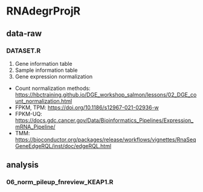 # RNAdegrProjR


## data-raw
### DATASET.R
1. Gene information table
1. Sample information table
1. Gene expression normalization
- Count normalization methods: https://hbctraining.github.io/DGE_workshop_salmon/lessons/02_DGE_count_normalization.html
- FPKM, TPM: https://doi.org/10.1186/s12967-021-02936-w
- FPKM-UQ: https://docs.gdc.cancer.gov/Data/Bioinformatics_Pipelines/Expression_mRNA_Pipeline/
- TMM: https://bioconductor.org/packages/release/workflows/vignettes/RnaSeqGeneEdgeRQL/inst/doc/edgeRQL.html


## analysis
### 06_norm_pileup_fnreview_KEAP1.R
#

